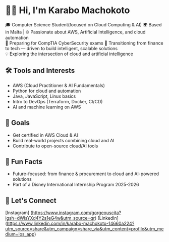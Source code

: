# 👋🏽 Hi, I'm Karabo Machokoto
🎓 Computer Science Student(focused on Cloud Computing & AI)
🌍 Based in Malta | 🌐 Passionate about AWS, Artificial Intelligence, and cloud automation  
🎯 Preparing for CompTIA CyberSecurity exams
🎒 Transitioning from finance to tech — driven to build intelligent, scalable solutions  
💡 Exploring the intersection of cloud and artificial intelligence  

## 🛠️ Tools and Interests
- AWS (Cloud Practitioner & AI Fundamentals)  
- Python for cloud and automation  
- Java, JavaScript, Linux basics  
- Intro to DevOps (Terraform, Docker, CI/CD)  
- AI and machine learning on AWS  

## 🚀 Goals
- Get certified in AWS Cloud & AI  
- Build real-world projects combining cloud and AI  
- Contribute to open-source cloud/AI tools      

## 🌟 Fun Facts 
- Future-focused: from finance & procurement to cloud and AI-powered solutions
- Part of a Disney International Internship Program 2025-2026  
## 🔗 Let's Connect
[Instagram] (https://www.instagram.com/gorgeouscita?igsh=dWlsYXd4Y2s1eG4w&utm_source=qr)
[LinkedIn] (https://www.linkedin.com/in/karabo-machokoto-14660a224?utm_source=share&utm_campaign=share_via&utm_content=profile&utm_medium=ios_app)
